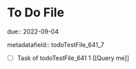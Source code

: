 # To Do File

due:: 2022-09-04

metadatafield:: todoTestFile_641_7

- [ ] Task of todoTestFile_641 1 [[Query me]]
